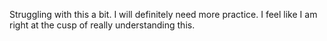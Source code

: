 Struggling with this a bit. I will definitely need more practice. I feel like I am right at the cusp of really understanding this.
